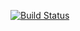 [![Build Status](https://travis-ci.org/MisterBianco/Kemal-Crystal-Learning.svg?branch=master)](https://travis-ci.org/MisterBianco/Kemal-Crystal-Learning)
